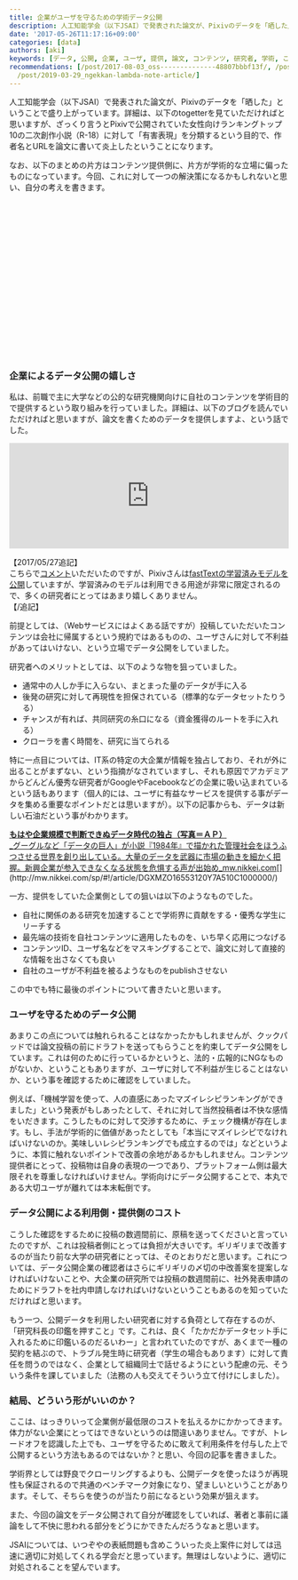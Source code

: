 ```yaml
---
title: 企業がユーザを守るための学術データ公開
description: 人工知能学会（以下JSAI）で発表された論文が、Pixivのデータを「晒した」ということで盛り上がっています。詳細は、以下のtogetterを見ていただければと思いますが、ざっくり言うとPixivで公開されていた女性向けランキングトップ10の二次創作小説（R-18）に対して「有害…
date: '2017-05-26T11:17:16+09:00'
categories: [data]
authors: [aki]
keywords: [データ, 公開, 企業, ユーザ, 提供, 論文, コンテンツ, 研究者, 学術, こと]
recommendations: [/post/2017-08-03_oss--------------48807bbbf13f/, /post/2016-05-05-detawo-ge-suo-niji-merukotodedetahuo-yong-nomin-zhu-hua-gajin-ndahua/,
  /post/2019-03-29_ngekkan-lambda-note-article/]
---
```


人工知能学会（以下JSAI）で発表された論文が、Pixivのデータを「晒した」ということで盛り上がっています。詳細は、以下のtogetterを見ていただければと思いますが、ざっくり言うとPixivで公開されていた女性向けランキングトップ10の二次創作小説（R-18）に対して「有害表現」を分類するという目的で、作者名とURLを論文に書いて炎上したということになります。

なお、以下のまとめの片方はコンテンツ提供側に、片方が学術的な立場に偏ったものになっています。今回、これに対して一つの解決策になるかもしれないと思い、自分の考えを書きます。

<div class="iframely-embed"><div class="iframely-responsive" style="height: 140px; padding-bottom: 0;"><a href="https://togetter.com/li/1113766" data-iframely-url="//cdn.iframe.ly/9KD1PsY"></a></div></div><script async src="//cdn.iframe.ly/embed.js" charset="utf-8"></script>

<div class="iframely-embed"><div class="iframely-responsive" style="height: 140px; padding-bottom: 0;"><a href="https://togetter.com/li/1113936" data-iframely-url="//cdn.iframe.ly/lxFu7im"></a></div></div><script async src="//cdn.iframe.ly/embed.js" charset="utf-8"></script>

### 企業によるデータ公開の嬉しさ

私は、前職で主に大学などの公的な研究機関向けに自社のコンテンツを学術目的で提供するという取り組みを行っていました。詳細は、以下のブログを読んでいただければと思いますが、論文を書くためのデータを提供しますよ、という話でした。

<div style="left: 0; width: 100%; height: 190px; position: relative;"><iframe src="https://hatenablog-parts.com/embed?url=https%3A%2F%2Ftechlife.cookpad.com%2Fentry%2F2015%2F02%2F24%2F161915" style="top: 0; left: 0; width: 100%; height: 100%; position: absolute; border: 0;" allowfullscreen scrolling="no"></iframe></div>

【2017/05/27追記】  
こちらで[コメント](http://b.hatena.ne.jp/entry/338933854/comment/Agrius_Akita)いただいたのですが、Pixivさんは[fastTextの学習済みモデルを公開](http://inside.pixiv.net/entry/2016/09/13/161454)していますが、学習済みのモデルは利用できる用途が非常に限定されるので、多くの研究者にとってはあまり嬉しくありません。  
【/追記】

前提としては、（Webサービスにはよくある話ですが）投稿していただいたコンテンツは会社に帰属するという規約ではあるものの、ユーザさんに対して不利益があってはいけない、という立場でデータ公開をしていました。

研究者へのメリットとしては、以下のような物を狙っていました。

*   通常中の人しか手に入らない、まとまった量のデータが手に入る
*   後発の研究に対して再現性を担保されている（標準的なデータセットたりうる）
*   チャンスが有れば、共同研究の糸口になる（資金獲得のルートを手に入れる）
*   クローラを書く時間を、研究に当てられる

特に一点目については、IT系の特定の大企業が情報を独占しており、それが外に出ることがまずない、という指摘がなされていますし、それも原因でアカデミアからどんどん優秀な研究者がGoogleやFacebookなどの企業に吸い込まれているという話もあります（個人的には、ユーザに有益なサービスを提供する事がデータを集める重要なポイントだとは思いますが）。以下の記事からも、データは新しい石油だという事がわかります。

[**もはや企業規模で判断できぬデータ時代の独占（写真＝ＡＰ）**  
_グーグルなど「データの巨人」が小説『1984年』で描かれた管理社会をほうふつさせる世界を創り出している。大量のデータを武器に市場の動きを細かく把握。新興企業が参入できなくなる状態を危惧する声が出始め_mw.nikkei.com](http://mw.nikkei.com/sp/#!/article/DGXMZO16553120Y7A510C1000000/ "http://mw.nikkei.com/sp/#!/article/DGXMZO16553120Y7A510C1000000/")[](http://mw.nikkei.com/sp/#!/article/DGXMZO16553120Y7A510C1000000/)

一方、提供をしていた企業側としての狙いは以下のようなものでした。

*   自社に関係のある研究を加速することで学術界に貢献をする・優秀な学生にリーチする
*   最先端の技術を自社コンテンツに適用したものを、いち早く応用につなげる
*   コンテンツID、ユーザ名などをマスキングすることで、論文に対して直接的な情報を出さなくても良い
*   自社のユーザが不利益を被るようなものをpublishさせない

この中でも特に最後のポイントについて書きたいと思います。

### ユーザを守るためのデータ公開

あまりこの点については触れられることはなかったかもしれませんが、クックパッドでは論文投稿の前にドラフトを送ってもらうことを約束してデータ公開をしています。これは何のために行っているかというと、法的・広報的にNGなものがないか、ということもありますが、ユーザに対して不利益が生じることはないか、という事を確認するために確認をしていました。

例えば、「機械学習を使って、人の直感にあったマズイレシピランキングができました」という発表がもしあったとして、それに対して当然投稿者は不快な感情をいだきます。こうしたものに対して交渉するために、チェック機構が存在します。もし、手法が学術的に価値があったとしても「本当にマズイレシピでなければいけないのか。美味しいレシピランキングでも成立するのでは」などというように、本質に触れないポイントで改善の余地があるかもしれません。コンテンツ提供者にとって、投稿物は自身の表現の一つであり、プラットフォーム側は最大限それを尊重しなければいけません。学術向けにデータ公開することで、本丸である大切ユーザが離れては本末転倒です。

### データ公開による利用側・提供側のコスト

こうした確認をするために投稿の数週間前に、原稿を送ってくださいと言っていたのですが、これは投稿者側にとっては負担が大きいです。ギリギリまで改善するのが当たり前な大学の研究者にとっては、そのとおりだと思います。これについては、データ公開企業の確認者はさらにギリギリの〆切の中改善案を提案しなければいけないことや、大企業の研究所では投稿の数週間前に、社外発表申請のためにドラフトを社内申請しなければいけないということもあるのを知っていただければと思います。

もう一つ、公開データを利用したい研究者に対する負荷として存在するのが、「研究科長の印鑑を押すこと」です。これは、良く「たかだかデータセット手に入れるために印鑑いるのだるいわー」と言われていたのですが、あくまで一種の契約を結ぶので、トラブル発生時に研究者（学生の場合もあります）に対して責任を問うのではなく、企業として組織同士で話せるようにという配慮の元、そういう条件を課していました（法務の人も交えてそういう立て付けにしました）。

### 結局、どういう形がいいのか？

ここは、はっきりいって企業側が最低限のコストを払えるかにかかってきます。体力がない企業にとってはできないというのは間違いありません。ですが、トレードオフを認識した上でも、ユーザを守るために敢えて利用条件を付与した上で公開するという方法もあるのではないか？と思い、今回の記事を書きました。

学術界としては野良でクローリングするよりも、公開データを使ったほうが再現性も保証されるので共通のベンチマーク対象になり、望ましいということがあります。そして、そちらを使うのが当たり前になるという効果が狙えます。

また、今回の論文をデータ公開されて自分が確認をしていれば、著者と事前に議論をして不快に思われる部分をどうにかできたんだろうなぁと思います。

JSAIについては、いつぞやの表紙問題も含めこういった炎上案件に対しては迅速に適切に対処してくれる学会だと思っています。無理はしないように、適切に対処されることを望んでいます。
